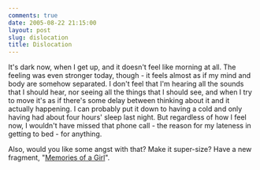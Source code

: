 ```yaml
---
comments: true
date: 2005-08-22 21:15:00
layout: post
slug: dislocation
title: Dislocation
---
```


It's dark now, when I get up, and it doesn't feel like morning at all.  The feeling was even stronger today, though - it feels almost as if my mind and body are somehow separated.  I don't feel that I'm hearing all the sounds that I should hear, nor seeing all the things that I should see, and when I try to move it's as if there's some delay between thinking about it and it actually happening.  I can probably put it down to having a cold and only having had about four hours' sleep last night.  But regardless of how I feel now, I wouldn't have missed that phone call - the reason for my lateness in getting to bed - for anything.  

Also, would you like some angst with that?  Make it super-size?  Have a new fragment, "<a href="/fiction/memories-of-a-girl">Memories of a Girl</a>".
